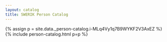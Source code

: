 ```yaml
---
layout: catalog
title: SWERIK Person Catalog
---
```

{% assign p = site.data._person-catalog.i-MLq4Vy1q7B9WYKF2V3AxEZ %}
{% include person-catalog.html p=p %}

